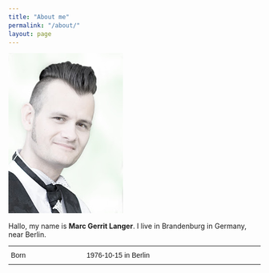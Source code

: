 ```yaml
---
title: "About me"
permalink: "/about/"
layout: page
---
```

![Marc Langer](resources/me-High-Key.jpg)

Hallo, my name is __Marc Gerrit Langer__. I live in Brandenburg in Germany, near Berlin.

<style type="text/css">
.tg  {
	border-collapse:collapse;
	border-spacing:0;
	box-shadow:none;
	width:90%
	overflow:none;
	display:table;
}
.tg td:first-child{
	width:30%;
}
.tg td{
	width:70%;
	border-color:black;
	border-style:transparent;
	border-width:1rem;
	font-family:Arial, sans-serif;
	font-size:14px;
	overflow:hidden;
	padding:10px 5px;
	word-break:normal;
	border-left-width:0;
}
</style>

<table class="tg">
	<tr>
		<td>Born</td><td>1976-10-15 in Berlin</td>
	</tr>
</table>

